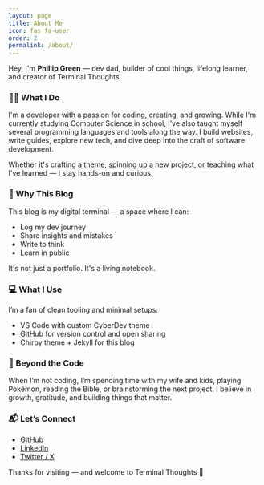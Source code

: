 ```yaml
---
layout: page
title: About Me
icon: fas fa-user
order: 2
permalink: /about/
---
```


Hey, I'm **Phillip Green** — dev dad, builder of cool things, lifelong learner, and creator of Terminal Thoughts.

### 👨‍💻 What I Do
I'm a developer with a passion for coding, creating, and growing. While I'm currently studying Computer Science in school, I've also taught myself several programming languages and tools along the way. I build websites, write guides, explore new tech, and dive deep into the craft of software development.

Whether it's crafting a theme, spinning up a new project, or teaching what I've learned — I stay hands-on and curious.

### 🧠 Why This Blog
This blog is my digital terminal — a space where I can:
- Log my dev journey
- Share insights and mistakes
- Write to think
- Learn in public

It's not just a portfolio. It's a living notebook.

### 💻 What I Use
I’m a fan of clean tooling and minimal setups:
- VS Code with custom CyberDev theme
- GitHub for version control and open sharing
- Chirpy theme + Jekyll for this blog

### 🌱 Beyond the Code
When I’m not coding, I’m spending time with my wife and kids, playing Pokémon, reading the Bible, or brainstorming the next project. I believe in growth, gratitude, and building things that matter.

### 📬 Let’s Connect
- [GitHub](https://github.com/phillipggreen)
- [LinkedIn](https://www.linkedin.com/in/phillipggreen)
- [Twitter / X](https://twitter.com/IcePickPhilly)

Thanks for visiting — and welcome to Terminal Thoughts 🚀
